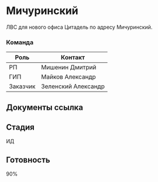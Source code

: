 # Мичуринский
ЛВС для нового офиса Цитадель по адресу Мичуринский.
### Команда
 Роль | Контакт 
------|---------
 РП   | Мишенин Дмитрий
 ГИП  | Майков Александр 
 Заказчик | Зеленский Александр

## Документы ссылка

## Стадия
ИД
## Готовность
90%